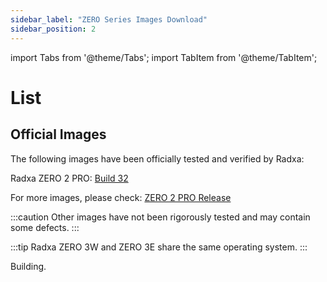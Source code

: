 ```yaml
---
sidebar_label: "ZERO Series Images Download"
sidebar_position: 2
---
```


import Tabs from '@theme/Tabs';
import TabItem from '@theme/TabItem';

# List

## Official Images

<Tabs queryString="product">
<TabItem value="ZERO 2 PRO">

The following images have been officially tested and verified by Radxa:

Radxa ZERO 2 PRO: [Build 32](https://github.com/radxa-build/radxa-zero-2pro/releases/download/b32/radxa-zero-2pro_debian_bookworm_kde_b32.img.xz)

For more images, please check: [ZERO 2 PRO Release](https://github.com/radxa-build/radxa-zero-2pro/releases/latest)

:::caution
Other images have not been rigorously tested and may contain some defects.
:::

</TabItem>
<TabItem value="ZERO 3W/E">

:::tip
Radxa ZERO 3W and ZERO 3E share the same operating system.
:::

Building.

</TabItem>
</Tabs>
